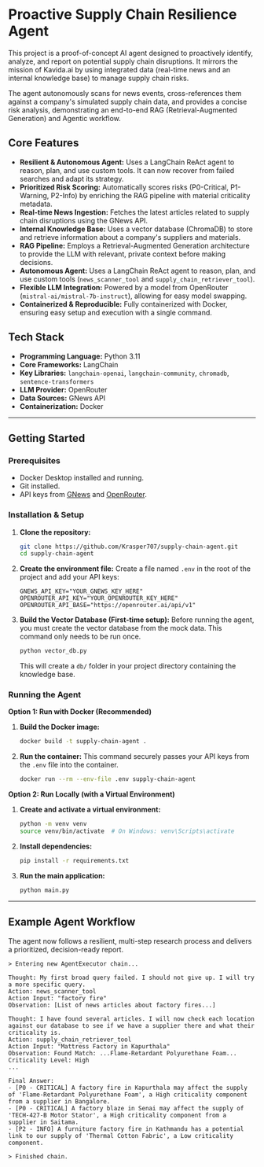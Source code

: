 # Proactive Supply Chain Resilience Agent

This project is a proof-of-concept AI agent designed to proactively identify, analyze, and report on potential supply chain disruptions. It mirrors the mission of Kavida.ai by using integrated data (real-time news and an internal knowledge base) to manage supply chain risks.

The agent autonomously scans for news events, cross-references them against a company's simulated supply chain data, and provides a concise risk analysis, demonstrating an end-to-end RAG (Retrieval-Augmented Generation) and Agentic workflow.

## Core Features

- **Resilient & Autonomous Agent:** Uses a LangChain ReAct agent to reason, plan, and use custom tools. It can now recover from failed searches and adapt its strategy.
- **Prioritized Risk Scoring:** Automatically scores risks (P0-Critical, P1-Warning, P2-Info) by enriching the RAG pipeline with material criticality metadata.
- **Real-time News Ingestion:** Fetches the latest articles related to supply chain disruptions using the GNews API.
- **Internal Knowledge Base:** Uses a vector database (ChromaDB) to store and retrieve information about a company's suppliers and materials.
- **RAG Pipeline:** Employs a Retrieval-Augmented Generation architecture to provide the LLM with relevant, private context before making decisions.
- **Autonomous Agent:** Uses a LangChain ReAct agent to reason, plan, and use custom tools (`news_scanner_tool` and `supply_chain_retriever_tool`).
- **Flexible LLM Integration:** Powered by a model from OpenRouter (`mistral-ai/mistral-7b-instruct`), allowing for easy model swapping.
- **Containerized & Reproducible:** Fully containerized with Docker, ensuring easy setup and execution with a single command.

## Tech Stack

- **Programming Language:** Python 3.11
- **Core Frameworks:** LangChain
- **Key Libraries:** `langchain-openai`, `langchain-community`, `chromadb`, `sentence-transformers`
- **LLM Provider:** OpenRouter
- **Data Sources:** GNews API
- **Containerization:** Docker

---

## Getting Started

### Prerequisites

- Docker Desktop installed and running.
- Git installed.
- API keys from [GNews](https://gnews.io/) and [OpenRouter](https://openrouter.ai/).

### Installation & Setup

1.  **Clone the repository:**

    ```bash
    git clone https://github.com/Krasper707/supply-chain-agent.git
    cd supply-chain-agent
    ```

2.  **Create the environment file:**
    Create a file named `.env` in the root of the project and add your API keys:

    ```
    GNEWS_API_KEY="YOUR_GNEWS_KEY_HERE"
    OPENROUTER_API_KEY="YOUR_OPENROUTER_KEY_HERE"
    OPENROUTER_API_BASE="https://openrouter.ai/api/v1"
    ```

3.  **Build the Vector Database (First-time setup):**
    Before running the agent, you must create the vector database from the mock data. This command only needs to be run once.
    ```bash
    python vector_db.py
    ```
    This will create a `db/` folder in your project directory containing the knowledge base.

### Running the Agent

**Option 1: Run with Docker (Recommended)**

1.  **Build the Docker image:**

    ```bash
    docker build -t supply-chain-agent .
    ```

2.  **Run the container:**
    This command securely passes your API keys from the `.env` file into the container.
    ```bash
    docker run --rm --env-file .env supply-chain-agent
    ```

**Option 2: Run Locally (with a Virtual Environment)**

1.  **Create and activate a virtual environment:**

    ```bash
    python -m venv venv
    source venv/bin/activate  # On Windows: venv\Scripts\activate
    ```

2.  **Install dependencies:**

    ```bash
    pip install -r requirements.txt
    ```

3.  **Run the main application:**
    ```bash
    python main.py
    ```

---

## Example Agent Workflow

The agent now follows a resilient, multi-step research process and delivers a prioritized, decision-ready report.

```
> Entering new AgentExecutor chain...

Thought: My first broad query failed. I should not give up. I will try a more specific query.
Action: news_scanner_tool
Action Input: "factory fire"
Observation: [List of news articles about factory fires...]

Thought: I have found several articles. I will now check each location against our database to see if we have a supplier there and what their criticality is.
Action: supply_chain_retriever_tool
Action Input: "Mattress Factory in Kapurthala"
Observation: Found Match: ...Flame-Retardant Polyurethane Foam... Criticality Level: High
...

Final Answer:
- [P0 - CRITICAL] A factory fire in Kapurthala may affect the supply of 'Flame-Retardant Polyurethane Foam', a High criticality component from a supplier in Bangalore.
- [P0 - CRITICAL] A factory blaze in Senai may affect the supply of 'TECH-427-B Motor Stator', a High criticality component from a supplier in Saitama.
- [P2 - INFO] A furniture factory fire in Kathmandu has a potential link to our supply of 'Thermal Cotton Fabric', a Low criticality component.

> Finished chain.
```
